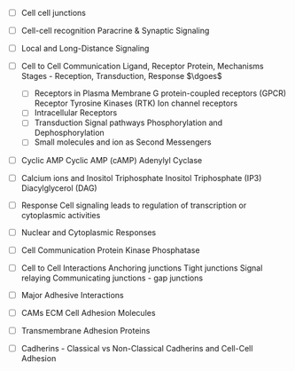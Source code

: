 
- [ ] Cell cell junctions
- [ ] Cell-cell recognition
	Paracrine & Synaptic Signaling

- [ ] Local and Long-Distance Signaling
- [ ] Cell to Cell Communication
      Ligand, Receptor Protein, Mechanisms
      Stages - Reception, Transduction, Response
      $\dgoes$
    - [ ] Receptors in Plasma Membrane
          G protein-coupled receptors (GPCR)
          Receptor Tyrosine Kinases (RTK)
          Ion channel receptors
    - [ ] Intracellular Receptors
    - [ ] Transduction
          Signal pathways
          Phosphorylation and Dephosphorylation
    - [ ] Small molecules and ion as Second Messengers
  
- [ ] Cyclic AMP
      Cyclic AMP (cAMP)
      Adenylyl Cyclase
- [ ] Calcium ions and Inositol Triphosphate
      Inositol Triphosphate (IP3)
      Diacylglycerol (DAG)
- [ ] Response 
      Cell signaling leads to regulation of transcription or cytoplasmic activities
- [ ] Nuclear and Cytoplasmic Responses

- [ ] Cell Communication
      Protein Kinase
      Phosphatase
- [ ] Cell to Cell Interactions
      Anchoring junctions
      Tight junctions
      Signal relaying
      Communicating junctions - gap junctions
- [ ] Major Adhesive Interactions
- [ ] CAMs ECM
      Cell Adhesion Molecules
- [ ] Transmembrane Adhesion Proteins
- [ ] Cadherins - Classical vs Non-Classical
      Cadherins and Cell-Cell Adhesion
      